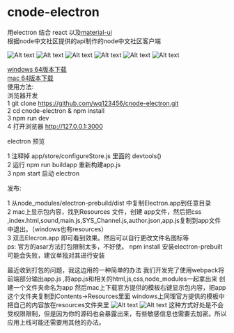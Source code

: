 # cnode-electron
用electron 结合 react 以及[material-ui ](http://www.material-ui.com/#/components/grid-list)  </br>
根据node中文社区提供的api制作的node中文社区客户端</br>


![Alt text](https://github.com/wq123456/cnode-electron/blob/master/preview/1.png)
![Alt text](https://github.com/wq123456/cnode-electron/blob/master/preview/2.png)
![Alt text](https://github.com/wq123456/cnode-electron/blob/master/preview/3.png)
![Alt text](https://github.com/wq123456/cnode-electron/blob/master/preview/4.png)
![Alt text](https://github.com/wq123456/cnode-electron/blob/master/preview/5.png)
![Alt text](https://github.com/wq123456/cnode-electron/blob/master/preview/6.png)

[windows 64版本下载 ](http://pan.baidu.com/s/1dFC2kQP)</br>
[mac 64版本下载 ](http://pan.baidu.com/s/1hrMppTM)</br>
使用方法:</br>
浏览器开发</br>
1 git clone https://github.com/wq123456/cnode-electron.git </br>
2 cd cnode-electron & npm install </br>
3 npm run dev </br>
4 打开浏览器 http://127.0.0.1:3000</br>

electron 预览</br>

1 注释掉 app/store/configureStore.js 里面的 devtools() </br>
2 运行 npm run buildapp 重新构建app.js </br>
3 npm start 启动 electron </br>

发布: </br>

1 从node_modules/electron-prebuild/dist 中复制Electron.app到任意目录</br>
2 mac上显示包内容，找到Resources 文件，创建 app文件，然后把css ,index.html,sound,main.js,SYS_Channel.js,author.json,app.js复制到app文件中退出。（windows也有resources）</br>
3 双击Elecron.app 即可看到效果。然后可以自行更改文件名图标等 </br>
ps: 官方的asar方法打包限制太多，不好使。 npm install 安装electron-prebuilt可能会失败，建议单独对其进行安装

最近收到打包的问题，我这边用的一种简单的办法
我们开发完了使用webpack将前端部分输出app.js ,将app.js和相关的html,js,css,node_modules一起拿出来 创建一个文件夹命名为app
然后mac上下载官方提供的模板右键显示包内容，把app这个文件夹复制到Contents->Resources里面
windows上同理官方提供的模板中把自己的内容放在resources文件夹里
![Alt text](https://github.com/wq123456/cnode-electron/blob/master/preview/packshow1.jpg)
![Alt text](https://github.com/wq123456/cnode-electron/blob/master/preview/packshow2.jpg)
这种方式好处是不会受权限限制，但是因为你的源码也会暴露出来，有些敏感信息也需要去加密。所以应用上线可能还需要用其他的办法。




